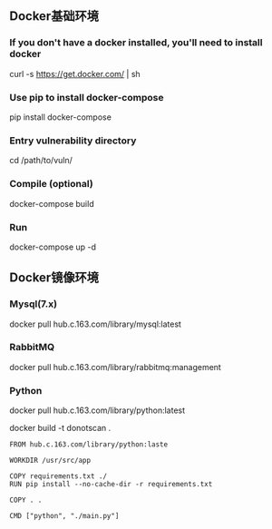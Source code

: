 ## Docker基础环境
### If you don't have a docker installed, you'll need to install docker 
curl -s https://get.docker.com/ | sh 

### Use pip to install docker-compose 
pip install docker-compose  

### Entry vulnerability directory 
cd /path/to/vuln/ 

### Compile (optional) 
docker-compose build 

### Run 
docker-compose up -d 

## Docker镜像环境
### Mysql(7.x)
docker pull hub.c.163.com/library/mysql:latest

### RabbitMQ
docker pull hub.c.163.com/library/rabbitmq:management

### Python
docker pull hub.c.163.com/library/python:latest

docker build -t donotscan .
```
FROM hub.c.163.com/library/python:laste

WORKDIR /usr/src/app

COPY requirements.txt ./
RUN pip install --no-cache-dir -r requirements.txt

COPY . .

CMD ["python", "./main.py"]
```